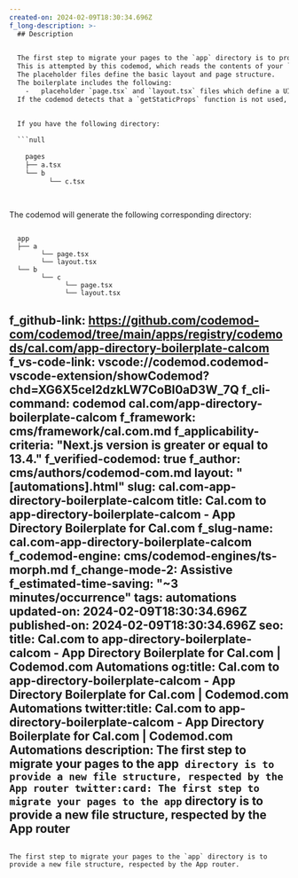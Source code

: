 ```yaml
---
created-on: 2024-02-09T18:30:34.696Z
f_long-description: >-
  ## Description
  

  The first step to migrate your pages to the `app` directory is to provide a new file structure, respected by the App router.
  This is attempted by this codemod, which reads the contents of your `pages` directory and creates the placeholder files.
  The placeholder files define the basic layout and page structure.
  The boilerplate includes the following:
    -   placeholder `page.tsx` and `layout.tsx` files which define a UI unique to a route.
  If the codemod detects that a `getStaticProps` function is not used, it will be removed. Otherwise, it will remove the `export` keyword from the function definition.
  

  If you have the following directory:
  
  ```null
  
    pages
    ├── a.tsx
    └── b
          └── c.tsx
  
  
  ```
  The codemod will generate the following corresponding directory:
  
  ```null
  
    app
    ├── a
          └── page.tsx
          └── layout.tsx
    └── b
          └── c
                └── page.tsx
                └── layout.tsx
  
  ```
f_github-link: https://github.com/codemod-com/codemod/tree/main/apps/registry/codemods/cal.com/app-directory-boilerplate-calcom
f_vs-code-link: vscode://codemod.codemod-vscode-extension/showCodemod?chd=XG6X5ceI2dzkLW7CoBI0aD3W_7Q
f_cli-command: codemod cal.com/app-directory-boilerplate-calcom
f_framework: cms/framework/cal.com.md
f_applicability-criteria: "Next.js version is greater or equal to 13.4."
f_verified-codemod: true
f_author: cms/authors/codemod-com.md
layout: "[automations].html"
slug: cal.com-app-directory-boilerplate-calcom
title: Cal.com to app-directory-boilerplate-calcom - App Directory Boilerplate for Cal.com
f_slug-name: cal.com-app-directory-boilerplate-calcom
f_codemod-engine: cms/codemod-engines/ts-morph.md
f_change-mode-2: Assistive
f_estimated-time-saving: "~3 minutes/occurrence"
tags: automations
updated-on: 2024-02-09T18:30:34.696Z
published-on: 2024-02-09T18:30:34.696Z
seo:
  title: Cal.com to app-directory-boilerplate-calcom - App Directory Boilerplate for Cal.com | Codemod.com Automations
  og:title: Cal.com to app-directory-boilerplate-calcom - App Directory Boilerplate for Cal.com | Codemod.com Automations
  twitter:title: Cal.com to app-directory-boilerplate-calcom - App Directory Boilerplate for Cal.com | Codemod.com Automations
  description: The first step to migrate your pages to the app` directory is to provide a new file structure, respected by the App router
  twitter:card: The first step to migrate your pages to the app` directory is to provide a new file structure, respected by the App router
---
```

The first step to migrate your pages to the `app` directory is to provide a new file structure, respected by the App router.